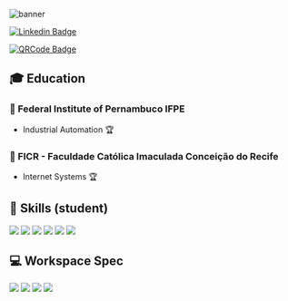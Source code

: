 <!--
### Hi there 👋

**GedsonMonteiro/GedsonMonteiro** is a ✨ _special_ ✨ repository because its `README.md` (this file) appears on your GitHub profile.

Here are some ideas to get you started:

- 🔭 I’m currently working on ...
- 🌱 I’m currently learning ...
- 👯 I’m looking to collaborate on ...
- 🤔 I’m looking for help with ...
- 💬 Ask me about ...
- 📫 How to reach me: ...
- 😄 Pronouns: ...
- ⚡ Fun fact: ...
-->
![banner](https://user-images.githubusercontent.com/72584422/100377976-19b75080-2ff1-11eb-946f-89f3aa3ecd3f.jpg)

<!--# :spades: Gedson Monteiro :diamonds:-->

[![Linkedin Badge](https://img.shields.io/badge/LinkedIn-0077B5?style=for-the-badge&logo=linkedin&logoColor=white&link=https://www.linkedin.com/in/gedsonmonteiro/)](https://www.linkedin.com/in/gedsonmonteiro/)

[![QRCode Badge](https://dyn-qrcode.vercel.app/api?url=https%3A%2F%2Fwww.linkedin.com%2Fin%2Fgedsonmonteiro%2F)](https://www.linkedin.com/in/gedsonmonteiro/)


## :mortar_board: Education

  ### :school: Federal Institute of Pernambuco IFPE
  - Industrial Automation :trophy:

  ### :school: FICR - Faculdade Católica Imaculada Conceição do Recife
  - Internet Systems :trophy:


## :rocket: Skills (student)

<img src="https://img.shields.io/badge/HTML5-E34F26?style=for-the-badge&logo=html5&logoColor=white" /> <img src="https://img.shields.io/badge/CSS3-1572B6?style=for-the-badge&logo=css3&logoColor=white" /> <img src="https://img.shields.io/badge/JavaScript-F7DF1E?style=for-the-badge&logo=javascript&logoColor=black" /> <!--<img src="https://img.shields.io/badge/React-20232A?style=for-the-badge&logo=react&logoColor=61DAFB" />--> <!--<img src="https://img.shields.io/badge/Vue.js-35495E?style=for-the-badge&logo=vue.js&logoColor=4FC08D" />--> <img src="https://img.shields.io/badge/Visual_Studio_Code-0078D4?style=for-the-badge&logo=visual%20studio%20code&logoColor=white" /> <img src="https://img.shields.io/badge/Figma-6495ED?style=for-the-badge&logo=figma&logoColor=white" /> <img src="https://img.shields.io/badge/Microsoft_Office-D83B01?style=for-the-badge&logo=microsoft-office&logoColor=white" />


## :computer: Workspace Spec

<img src="https://img.shields.io/badge/NVIDIA-GTX1660-76B900?style=for-the-badge&logo=nvidia&logoColor=white" />
<img src="https://img.shields.io/badge/Intel-Core_i5_6th-0071C5?style=for-the-badge&logo=intel&logoColor=white" />
<img src="https://img.shields.io/badge/Kingston-16Gb-0071C5?style=for-the-badge" />
<img src="https://img.shields.io/badge/Windows-Win10-0078D6?style=for-the-badge&logo=windows&logoColor=white" />

